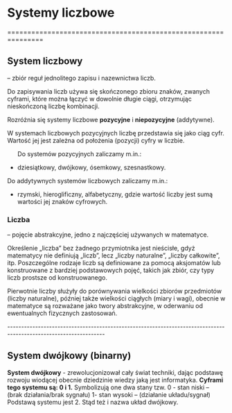<h1>Systemy liczbowe</h1>
 ===============================================================           
<h2>System liczbowy</h2> – zbiór reguł jednolitego zapisu i nazewnictwa liczb.
<p>
Do zapisywania liczb używa się skończonego zbioru znaków, zwanych cyframi, które można łączyć w dowolnie długie
ciągi, otrzymując nieskończoną liczbę kombinacji.

Rozróżnia się systemy liczbowe **pozycyjne** i **niepozycyjne** (addytywne).

W systemach liczbowych pozycyjnych liczbę przedstawia się jako ciąg cyfr. Wartość jej jest zależna od
położenia (pozycji) cyfry w liczbie.
</p>
    <ul>
    <p> Do systemów pozycyjnych zaliczamy m.in.:</p>
        <li>dziesiątkowy, dwójkowy, ósemkowy, szesnastkowy.</li>
   </ul>
    <p>Do addytywnych systemów liczbowych zaliczamy m.in.:</p>
      <ul>
       <li> rzymski, hieroglificzny, alfabetyczny, gdzie wartość liczby jest sumą wartości jej znaków cyfrowych.</li>
     </ul>
 <h3>Liczba</h3><p> – pojęcie abstrakcyjne, jedno z najczęściej używanych w matematyce.</p>
 <p>
Określenie „liczba” bez żadnego przymiotnika jest nieścisłe, gdyż matematycy nie definiują „liczb”, lecz „liczby
naturalne”, „liczby całkowite”, itp. Poszczególne rodzaje liczb są definiowane za pomocą aksjomatów lub
konstruowane z bardziej podstawowych pojęć, takich jak zbiór, czy typy liczb prostsze od konstruowanego.
</p>
<p>Pierwotnie liczby służyły do porównywania wielkości zbiorów przedmiotów (liczby naturalne), później także
wielkości ciągłych (miary i wagi), obecnie w matematyce są rozważane jako twory abstrakcyjne, w oderwaniu
od ewentualnych fizycznych zastosowań.</p>
-----------------------------------------------------------------------------------------------------------------
<h2>System dwójkowy (binarny)</h2>

<p>
 <strong>System dwójkowy</strong> - zrewolucjonizował cały świat techniki, dając podstawę rozwoju wiodącej obecnie
dziedzinie wiedzy jaką jest informatyka.
 <strong>Cyframi tego systemu są: 0 i 1.</strong>
Symbolizują one dwa stany tzw.
     0 - stan niski – (brak działania/brak sygnału)
     1- stan wysoki – (działanie układu/sygnał)
Podstawą systemu jest 2. Stąd też i nazwa układ dwójkowy. 
</p>
